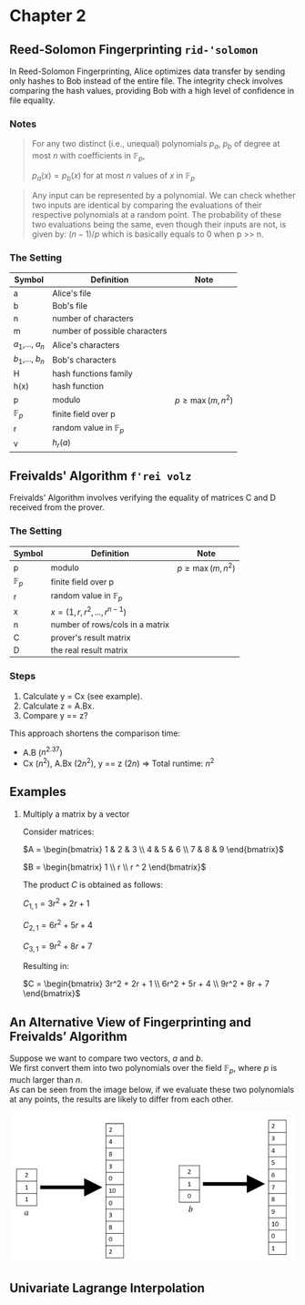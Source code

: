 # Chapter 2

## Reed-Solomon Fingerprinting `rid-'solomon`

In Reed-Solomon Fingerprinting, Alice optimizes data transfer by sending only hashes to Bob instead of the entire file.
The integrity check involves comparing the hash values, providing Bob with a high level of confidence in file equality.

### Notes

> For any two distinct (i.e., unequal) polynomials $`p_a`$, $`p_b`$ of degree at most $`n`$ with coefficients in $`\mathbb{F}_p`$,
>
> $`p_a(x) = p_b(x)`$ for at most $`n`$ values of $`x`$ in $`\mathbb{F}_p`$

> Any input can be represented by a polynomial.
> We can check whether two inputs are identical by comparing the evaluations of their respective polynomials at a random point.
> The probability of these two evaluations being the same, even though their inputs are not, is given by:
> $`(n-1)/p`$ which is basically equals to 0 when p >> n.

### The Setting

| Symbol           | Definition                     | Note                |
|------------------|--------------------------------|---------------------|
| a                | Alice's file                   |                     |
| b                | Bob's file                     |                     |
| n                | number of characters           |                     |
| m                | number of possible characters  |                     |
| $`a_1`$,..., $`a_n`$ | Alice's characters             |                     |
| $`b_1`$,..., $`b_n`$ | Bob's characters               |                     |
| H                | hash functions family          |                     |
| h(x)             | hash function                  |                     |
| p                | modulo                         | $`p\geq\max(m, n^2)`$ |
| $`\mathbb{F}_p`$   | finite field over p            |                     |
| r                | random value in $`\mathbb{F}_p`$ |                     |
| v                | $`h_r(a)`$                       |                     |

## Freivalds' Algorithm `f'rei volz`

Freivalds' Algorithm involves verifying the equality of matrices C and D received from the prover.

### The Setting

| Symbol         | Definition                      | Note                |
|----------------|---------------------------------|---------------------|
| p              | modulo                          | $`p\geq\max(m, n^2)`$ |
| $`\mathbb{F}_p`$ | finite field over p             |                     |
| r              | random value in $`\mathbb{F}_p`$  |                     |
| x              | $`x = (1,r,r^2,...,r^{n-1})`$     |                     |
| n              | number of rows/cols in a matrix |                     |
| C              | prover's result matrix          |                     |
| D              | the real result matrix          |                     |

### Steps

1. Calculate y = Cx (see example).
2. Calculate z = A.Bx.
3. Compare y == z?

This approach shortens the comparison time:

- A.B ($`n^{2.37}`$)
- Cx ($`n^2`$), A.Bx ($`2n^2`$), y == z ($`2n`$) => Total runtime: $`n^2`$

## Examples

1. Multiply a matrix by a vector

   Consider matrices:

   $`A = \begin{bmatrix} 1 & 2 & 3 \\ 4 & 5 & 6 \\ 7 & 8 & 9 \end{bmatrix}`$

   $`B = \begin{bmatrix} 1 \\ r \\ r ^ 2 \end{bmatrix}`$

   The product $`C`$ is obtained as follows:

   $`C_{1,1} = 3r^2 + 2r + 1`$

   $`C_{2,1} = 6r^2 + 5r + 4`$

   $`C_{3,1} = 9r^2 + 8r + 7`$

   Resulting in:

   $`C = \begin{bmatrix} 3r^2 + 2r + 1 \\ 6r^2 + 5r + 4 \\ 9r^2 + 8r + 7 \end{bmatrix}`$

## An Alternative View of Fingerprinting and Freivalds’ Algorithm

Suppose we want to compare two vectors, $`a`$ and $`b`$.  
We first convert them into two polynomials over the field $`\mathbb{F}_p`$, where $`p`$ is much larger than $`n`$.  
As can be seen from the image below, if we evaluate these two polynomials at any points, the results are likely to differ from each other.

![Alt text](2_polynomials.png)

## Univariate Lagrange Interpolation

